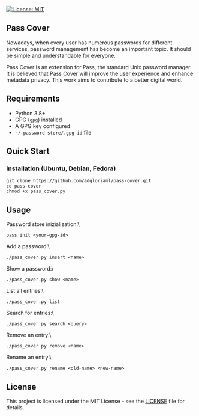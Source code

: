 [![License: MIT](https://img.shields.io/badge/License-MIT-green.svg)](https://opensource.org/licenses/MIT)

## Pass Cover
Nowadays, when every user has numerous passwords for different services, password management has become an important topic. It should be simple and understandable for everyone.

Pass Cover is an extension for Pass, the standard Unix password manager. It is believed that Pass Cover will improve the user experience and enhance metadata privacy. This work aims to contribute to a better digital world.

## Requirements

- Python 3.8+
- GPG (`gpg`) installed
- A GPG key configured
- `~/.password-store/.gpg-id` file

## Quick Start
### Installation (Ubuntu, Debian, Fedora)
```
git clone https://github.com/adgloriaml/pass-cover.git
cd pass-cover
chmod +x pass_cover.py
```

## Usage

Password store inizialization:\
```shell
pass init <your-gpg-id>
```

Add a password:\
```shell
./pass_cover.py insert <name>
```

Show a password:\
```shell
./pass_cover.py show <name>
```

List all entries:\
```shell
./pass_cover.py list
```

Search for entries:\
```shell
./pass_cover.py search <query>
```

Remove an entry:\
```shell
./pass_cover.py remove <name>
```

Rename an entry:\
```shell
./pass_cover.py rename <old-name> <new-name>
```

## License

This project is licensed under the MIT License - see the [LICENSE](./LICENSE.txt) file for details.
